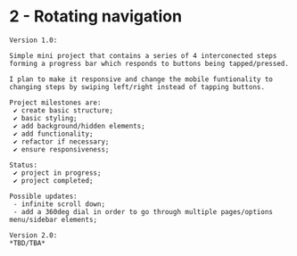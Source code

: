 # 2 - Rotating navigation

    Version 1.0:

    Simple mini project that contains a series of 4 interconected steps forming a progress bar which responds to buttons being tapped/pressed.

    I plan to make it responsive and change the mobile funtionality to changing steps by swiping left/right instead of tapping buttons.

    Project milestones are:
     ✔ create basic structure;
     ✔ basic styling;
     ✔ add background/hidden elements;
     ✔ add functionality;
     ✔ refactor if necessary;
     ✔ ensure responsiveness;

    Status:
     ✔ project in progress;
     ✔ project completed;

    Possible updates:
     - infinite scroll down;
     - add a 360deg dial in order to go through multiple pages/options menu/sidebar elements;

    Version 2.0:
    *TBD/TBA*
